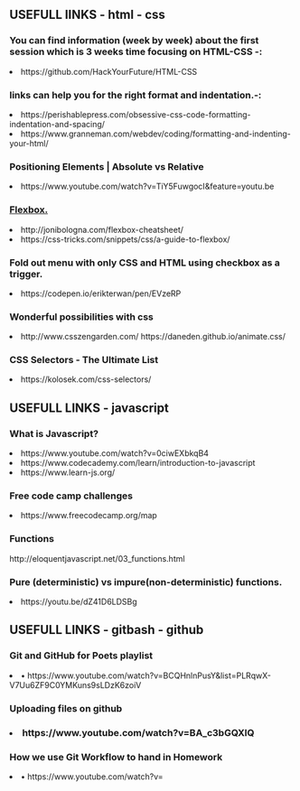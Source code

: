 
<h2>USEFULL lINKS - html - css</h2>

<h3>You can find information (week by week) about the first session which is 3 weeks time focusing on HTML-CSS -:</h3>
<li>https://github.com/HackYourFuture/HTML-CSS </li>
<h3>links can help you for the right format and indentation.-:</h3>
<li>https://perishablepress.com/obsessive-css-code-formatting-indentation-and-spacing/</li>
<li>https://www.granneman.com/webdev/coding/formatting-and-indenting-your-html/ </li>
<h3>Positioning Elements | Absolute vs Relative </h3>
<li>https://www.youtube.com/watch?v=TiY5FuwgocI&feature=youtu.be </li>
<u><h3>Flexbox.</h3></u>
<li>http://jonibologna.com/flexbox-cheatsheet/</li>  <li>https://css-tricks.com/snippets/css/a-guide-to-flexbox/ </li>
<h3>Fold out menu with only CSS and HTML using checkbox as a trigger.</h3>
<li>https://codepen.io/erikterwan/pen/EVzeRP </li>
<h3>Wonderful possibilities with css</h3>
<li>http://www.csszengarden.com/ https://daneden.github.io/animate.css/ </li>
<h3>CSS Selectors - The Ultimate List </h3>
<li>https://kolosek.com/css-selectors/ </li>




<h2>USEFULL LINKS - javascript </h2>

<h3>What is Javascript?  </h3>
<li>https://www.youtube.com/watch?v=0ciwEXbkqB4</li>  <li>https://www.codecademy.com/learn/introduction-to-javascript</li>
<li>https://www.learn-js.org/ </li>
<h3>Free code camp challenges</h3>
<li>https://www.freecodecamp.org/map </li>
<h3>Functions</h3>
http://eloquentjavascript.net/03_functions.html
<h3>Pure (deterministic) vs impure(non-deterministic) functions.</h3>                                               <li>https://youtu.be/dZ41D6LDSBg</li>




<h2>USEFULL LINKS - gitbash - github </h2>

<h3>Git and GitHub for Poets playlist</h3>
<li>•	https://www.youtube.com/watch?v=BCQHnlnPusY&list=PLRqwX-V7Uu6ZF9C0YMKuns9sLDzK6zoiV </li>
<h3>Uploading files on github <h3>
<li>https://www.youtube.com/watch?v=BA_c3bGQXlQ </li>
<h3>How we use Git Workflow to hand in Homework </h3>
<li>•	https://www.youtube.com/watch?v= </li>
